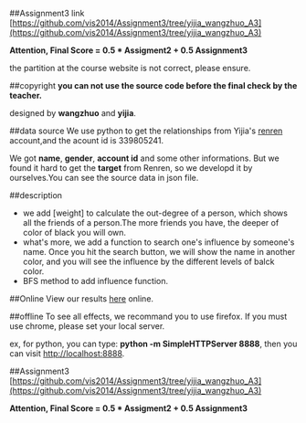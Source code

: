 ##Assignment3 link
[https://github.com/vis2014/Assignment3/tree/yijia_wangzhuo_A3](https://github.com/vis2014/Assignment3/tree/yijia_wangzhuo_A3)

__Attention, Final Score = 0.5 * Assigment2 + 0.5 Assignment3__

the partition at the course website is not correct, please ensure.

##copyright
__you can not use the source code before the final check by the teacher.__

designed by __wangzhuo__ and __yijia__.

##data source
We use python to get the relationships from Yijia's [renren](http://www.renren.com/339805241) account,and the acount id is 339805241.

We got __name__, __gender__, __account id__ and some other informations. But we found it hard to get the __target__ from Renren, so we developd it by ourselves.You can see the source data in json file.

##description
*   we add [weight] to calculate the out-degree of a person, which shows all the friends of a person.The more friends you have, the deeper of color of black you will own.
*   what's more, we add a function to search one's influence by someone's name. Once you hit the search button, we will show the name in another color, and you will see the influence by the different levels of balck color.
*   BFS method to add influence function.

##Online
View our results [here](http://yijia.ws/pages/force_new.html) online.

##offline
To see all effects, we recommand you to use firefox. If you must use chrome, please set your local server.

ex, for python, you can type: __python -m SimpleHTTPServer 8888__, then you can visit [http://localhost:8888](http://localhost:8888).

##Assignment3
[https://github.com/vis2014/Assignment3/tree/yijia_wangzhuo_A3](https://github.com/vis2014/Assignment3/tree/yijia_wangzhuo_A3)

__Attention, Final Score = 0.5 * Assigment2 + 0.5 Assignment3__

